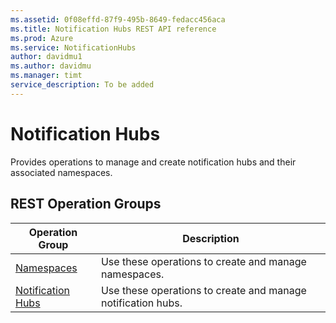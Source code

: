 ```yaml
---
ms.assetid: 0f08effd-87f9-495b-8649-fedacc456aca
ms.title: Notification Hubs REST API reference
ms.prod: Azure
ms.service: NotificationHubs
author: davidmu1
ms.author: davidmu
ms.manager: timt
service_description: To be added
---
```


# Notification Hubs

Provides operations to manage and create notification hubs and their associated namespaces.

## REST Operation Groups

| Operation Group | Description |
|-----------------|-------------|
| [Namespaces](~/docs-ref-autogen/notificationhubs/namespaces.yml) | Use these operations to create and manage namespaces. |
| [Notification Hubs](~/docs-ref-autogen/notificationhubs/notificationhubs.yml) | Use these operations to create and manage notification hubs. |